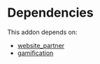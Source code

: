 # Dependencies

This addon depends on:

- [website_partner](../../../../odoo-bringout-oca-ocb-website_partner)
- [gamification](../../../../../oca-ocb-vertical-industry/odoo-bringout-oca-ocb-gamification)
